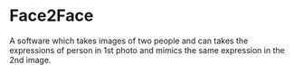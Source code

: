 # Face2Face
A software which takes images of two people and can takes the expressions of person in 1st photo and mimics the same expression in the 2nd image.
